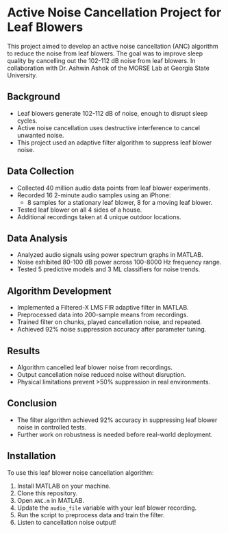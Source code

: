 # Active Noise Cancellation Project for Leaf Blowers

This project aimed to develop an active noise cancellation (ANC) algorithm to reduce the noise from leaf blowers. The goal was to improve sleep quality by cancelling out the 102-112 dB noise from leaf blowers. In collaboration with Dr. Ashwin Ashok of the MORSE Lab at Georgia State University.

## Background

- Leaf blowers generate 102-112 dB of noise, enough to disrupt sleep cycles.
- Active noise cancellation uses destructive interference to cancel unwanted noise.
- This project used an adaptive filter algorithm to suppress leaf blower noise.

## Data Collection

- Collected 40 million audio data points from leaf blower experiments.
- Recorded 16 2-minute audio samples using an iPhone:
  - 8 samples for a stationary leaf blower, 8 for a moving leaf blower.
- Tested leaf blower on all 4 sides of a house.
- Additional recordings taken at 4 unique outdoor locations.

## Data Analysis

- Analyzed audio signals using power spectrum graphs in MATLAB.
- Noise exhibited 80-100 dB power across 100-8000 Hz frequency range.
- Tested 5 predictive models and 3 ML classifiers for noise trends.

## Algorithm Development

- Implemented a Filtered-X LMS FIR adaptive filter in MATLAB.
- Preprocessed data into 200-sample means from recordings.
- Trained filter on chunks, played cancellation noise, and repeated.
- Achieved 92% noise suppression accuracy after parameter tuning.

## Results

- Algorithm cancelled leaf blower noise from recordings.
- Output cancellation noise reduced noise without disruption.
- Physical limitations prevent >50% suppression in real environments.

## Conclusion

- The filter algorithm achieved 92% accuracy in suppressing leaf blower noise in controlled tests.
- Further work on robustness is needed before real-world deployment.

## Installation

To use this leaf blower noise cancellation algorithm:

1. Install MATLAB on your machine.
2. Clone this repository.
3. Open `ANC.m` in MATLAB.
4. Update the `audio_file` variable with your leaf blower recording.
5. Run the script to preprocess data and train the filter.
6. Listen to cancellation noise output!
